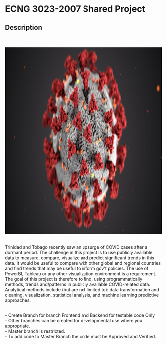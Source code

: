 # ECNG 3023-2007 Shared Project 
## Description
<br>
<br>
<img src="images/Covid-19.jpg" alt="Girl in a jacket" width="650" height="600">
<br>
<br>

<p>Trinidad and Tobago recently saw an upsurge of COVID cases after a dormant period. The challenge in
this project is to use publicly available data to measure, compare, visualize and predict significant trends
in this data. It would be useful to compare with other global and regional countries and find trends that
may be useful to inform gov't policies. The use of PowerBI, Tableau or any other visualization
environment is a requirement. The goal of this project is therefore to find, using programmatically
methods, trends and/patterns in publicly available COVID-related data. Analytical methods include (but
are not limited to): data transformation and cleaning, visualization, statistical analysis, and machine
learning predictive approaches.
</p>

<br>
- Create Branch for branch Frontend and Backend for testable code Only <br>
- Other branches can be created for developmental use where you appropriate.<br>
- Master branch is restricted.<br>
- To add code to Master Branch the code must be Approved and Verified.
